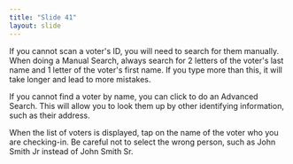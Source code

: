 ```yaml
---
title: "Slide 41"
layout: slide
---
```


If you cannot scan a voter's ID, you will need to search for them manually. When doing a Manual Search, always search for 2 letters of the voter's last name and 1 letter of the voter's first name. If you type more than this, it will take longer and lead to more mistakes.

If you cannot find a voter by name, you can click to do an Advanced Search. This will allow you to look them up by other identifying information, such as their address.

When the list of voters is displayed, tap on the name of the voter who you are checking-in. Be careful not to select the wrong person, such as John Smith Jr instead of John Smith Sr.